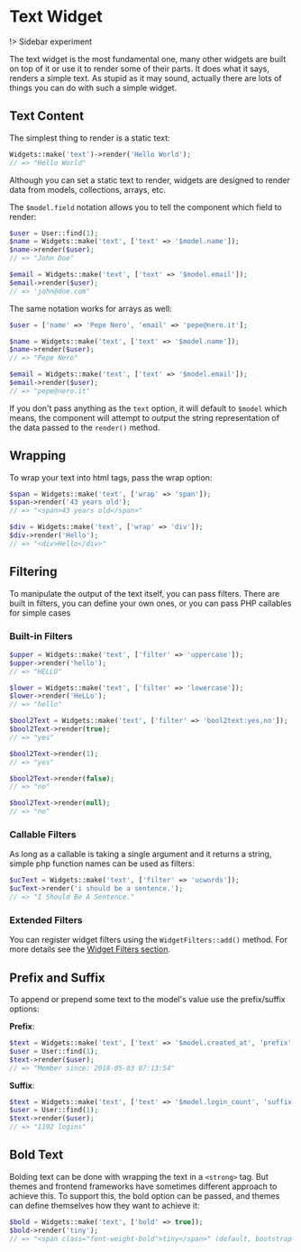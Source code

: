 # Text Widget

!> Sidebar experiment

The text widget is the most fundamental one, many other widgets are built on top of it or use it to
render some of their parts. It does what it says, renders a simple text. As stupid as it may sound,
actually there are lots of things you can do with such a simple widget.

## Text Content

The simplest thing to render is a static text:

```php
Widgets::make('text')->render('Hello World');
// => "Hello World"
```

Although you can set a static text to render, widgets are designed to render data from models,
collections, arrays, etc.

The `$model.field` notation allows you to tell the component which field to render:  

```php
$user = User::find(1);
$name = Widgets::make('text', ['text' => '$model.name']);
$name->render($user);
// => "John Doe"

$email = Widgets::make('text', ['text' => '$model.email']);
$email->render($user);
// => 'john@doe.com"
```

The same notation works for arrays as well:

```php
$user = ['name' => 'Pepe Nero', 'email' => 'pepe@nero.it'];

$name = Widgets::make('text', ['text' => '$model.name']);
$name->render($user);
// => "Pepe Nero"

$email = Widgets::make('text', ['text' => '$model.email']);
$email->render($user);
// => "pepe@nero.it"
```

If you don't pass anything as the `text` option, it will default to `$model` which means, the
component will attempt to output the string representation of the data passed to the `render()`
method.

## Wrapping

To wrap your text into html tags, pass the wrap option:

```php
$span = Widgets::make('text', ['wrap' => 'span']);
$span->render('43 years old');
// => "<span>43 years old</span>"

$div = Widgets::make('text', ['wrap' => 'div']);
$div->render('Hello');
// => "<div>Hello</div>"
```

## Filtering

To manipulate the output of the text itself, you can pass filters. There are built in filters, you
can define your own ones, or you can pass PHP callables for simple cases

### Built-in Filters

```php
$upper = Widgets::make('text', ['filter' => 'uppercase']);
$upper->render('hello');
// => "HELLO"

$lower = Widgets::make('text', ['filter' => 'lowercase']);
$lower->render('HeLLo');
// => "hello"

$bool2Text = Widgets::make('text', ['filter' => 'bool2text:yes,no']);
$bool2Text->render(true);
// => "yes"

$bool2Text->render(1);
// => "yes"

$bool2Text->render(false);
// => "no"

$bool2Text->render(null);
// => "no"
```

### Callable Filters

As long as a callable is taking a single argument and it returns a string, simple php function names
can be used as filters:

```php
$ucText = Widgets::make('text', ['filter' => 'ucwords']);
$ucText->render('i should be a sentence.');
// => "I Should Be A Sentence."
```

### Extended Filters

You can register widget filters using the `WidgetFilters::add()` method.
For more details see the [Widget Filters section](widget-filters.md).

## Prefix and Suffix

To append or prepend some text to the model's value use the prefix/suffix options:

**Prefix**:

```php
$text = Widgets::make('text', ['text' => '$model.created_at', 'prefix' => 'Member since: ']);
$user = User::find(1);
$text->render($user);
// => "Member since: 2018-05-03 07:13:54"
```

**Suffix**:

```php
$text = Widgets::make('text', ['text' => '$model.login_count', 'suffix' => ' logins']);
$user = User::find(1);
$text->render($user);
// => "1192 logins"
```

## Bold Text

Bolding text can be done with wrapping the text in a `<strong>` tag. But themes and frontend
frameworks have sometimes different approach to achieve this. To support this, the bold option can
be passed, and themes can define themselves how they want to achieve it:

```php
$bold = Widgets::make('text', ['bold' => true]);
$bold->render('tiny');
// => "<span class="font-weight-bold">tiny</span>" (default, bootstrap theme)
```

